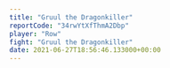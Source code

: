 ```yaml
---
title: "Gruul the Dragonkiller"
reportCode: "34rwYtXfThmA2Dbp"
player: "Row"
fight: "Gruul the Dragonkiller"
date: 2021-06-27T18:56:46.133000+00:00
---
```

